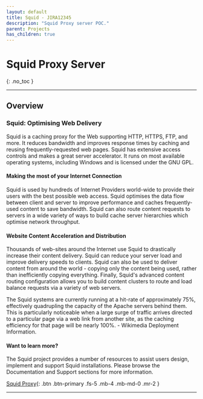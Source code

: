 ```yaml
---
layout: default
title: Squid - JIRA12345
description: "Squid Proxy server POC."
parent: Projects
has_children: true
---
```



# Squid Proxy Server
{: .no_toc }

---
## Overview

### Squid: Optimising Web Delivery
Squid is a caching proxy for the Web supporting HTTP, HTTPS, FTP, and more. It reduces bandwidth and improves response times by caching and reusing frequently-requested web pages. Squid has extensive access controls and makes a great server accelerator. It runs on most available operating systems, including Windows and is licensed under the GNU GPL.

#### Making the most of your Internet Connection
Squid is used by hundreds of Internet Providers world-wide to provide their users with the best possible web access. Squid optimises the data flow between client and server to improve performance and caches frequently-used content to save bandwidth. Squid can also route content requests to servers in a wide variety of ways to build cache server hierarchies which optimise network throughput.

#### Website Content Acceleration and Distribution
Thousands of web-sites around the Internet use Squid to drastically increase their content delivery. Squid can reduce your server load and improve delivery speeds to clients. Squid can also be used to deliver content from around the world - copying only the content being used, rather than inefficiently copying everything. Finally, Squid's advanced content routing configuration allows you to build content clusters to route and load balance requests via a variety of web servers.

The Squid systems are currently running at a hit-rate of approximately 75%, effectively quadrupling the capacity of the Apache servers behind them. This is particularly noticeable when a large surge of traffic arrives directed to a particular page via a web link from another site, as the caching efficiency for that page will be nearly 100%.  - Wikimedia Deployment Information.

#### Want to learn more?
The Squid project provides a number of resources to assist users design, implement and support Squid installations. Please browse the Documentation and Support sections for more information.

[Squid Proxy](http://www.squid-cache.org){: .btn .btn-primary .fs-5 .mb-4 .mb-md-0 .mr-2 } 

---